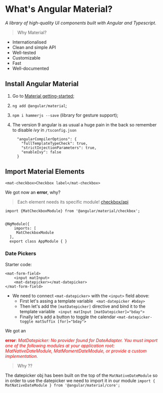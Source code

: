 # What's Angular Material?

*A library of high-quality UI components built with Angular and Typescript*.

> Why Material?

- Internationalised
- Clean and simple API
- Well-tested
- Customizable
- Fast
- Well-documented


## Install Angular Material

1. Go to [Material getting-started](https://material.angular.io/guide/getting-started);
2. `ng add @angular/material`;
3. `npm i hammerjs --save` (library for gesture support);
4. The version 9 angular is as usual a huge pain in the back so remember to disable *ivy* in `/tsconfig.json`

	```
	  "angularCompilerOptions": {
	    "fullTemplateTypeCheck": true,
	    "strictInjectionParameters": true,
	    "enableIvy": false
	  }
	```

## Import Material Elements

`<mat-checkbox>Checkbox label</mat-checkbox>`

We got now an **error**, why?

> Each element needs its specific module! [checkbox/api](https://material.angular.io/components/checkbox/api)


```
import {MatCheckboxModule} from '@angular/material/checkbox';


@NgModule({
    imports: [
     MatCheckboxModule
  ],
  export class AppModule { }
```

### Date Pickers

Starter code:

```
<mat-form-field>
    <input matInput>
    <mat-datepicker></mat-datepicker>
</mat-form-field>
```

- We need to connect `<mat-datepicker>` with the `<input>` field above:
	- First let's assing a template variable ` <mat-datepicker #bday>`
	- Then let's add the `[matDatepicker]` directive and bind it to the template variable ` <input matInput [matDatepicker]="bday">`
	- Finally let's add a button to toggle the calendar `<mat-datepicker-toggle matSuffix [for]="bday">`


We got an <p style="color:red">**error**: *MatDatepicker: No provider found for DateAdapter. You must import one of the following modules at your application root: MatNativeDateModule, MatMomentDateModule, or provide a custom implementation.*</p>

> Why ??

The datepicker obj has been built on the top of the `MatNativeDateModule` so in order to use the datepicker we need to import it in our module `import { MatNativeDateModule } from '@angular/material/core';`





























